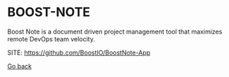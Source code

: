# BOOST-NOTE
 
 Boost Note is a document driven project management tool 
 that maximizes remote DevOps team velocity.
 
 SITE: https://github.com/BoostIO/BoostNote-App

 [Go back](https://portable-linux-apps.github.io/apps.html)
